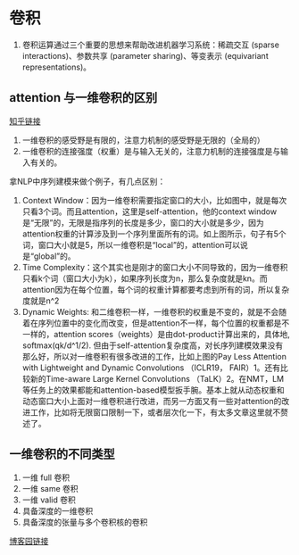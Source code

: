 # 卷积

1. 卷积运算通过三个重要的思想来帮助改进机器学习系统：稀疏交互 (sparse interactions)、参数共享 (parameter sharing)、等变表示 (equivariant representations)。

## attention 与一维卷积的区别

[知乎链接](https://www.zhihu.com/question/288081659/answer/1222002868)

1. 一维卷积的感受野是有限的，注意力机制的感受野是无限的（全局的）
2. 一维卷积的连接强度（权重）是与输入无关的，注意力机制的连接强度是与输入有关的。

拿NLP中序列建模来做个例子，有几点区别：

1. Context Window：因为一维卷积需要指定窗口的大小，比如图中，就是每次只看3个词。而且attention，这里是self-attention，他的context window是“无限”的，无限是指序列的长度是多少，窗口的大小就是多少，因为attention权重的计算涉及到一个序列里面所有的词。如上图所示，句子有5个词，窗口大小就是5，所以一维卷积是“local”的，attention可以说是“global”的。
2. Time Complexity：这个其实也是刚才的窗口大小不同导致的，因为一维卷积只看k个词（窗口大小为k），如果序列长度为n，那么复杂度就是kn。而attention因为在每个位置，每个词的权重计算都要考虑到所有的词，所以复杂度就是n^2
3. Dynamic Weights: 和二维卷积一样，一维卷积的权重是不变的，就是不会随着在序列位置中的变化而改变，但是attention不一样，每个位置的权重都是不一样的，attention scores（weights）是由dot-product计算出来的，具体地, softmax(qk/d^1/2). 但由于self-attention复杂度高，对长序列建模效果没有那么好，所以对一维卷积有很多改进的工作，比如上图的Pay Less Attention with Lightweight and Dynamic Convolutions （ICLR19， FAIR）1。还有比较新的Time-aware Large Kernel Convolutions （TaLK）2。在NMT，LM等任务上的效果都能和attention-based模型扳手腕。基本上就从动态权重和动态窗口大小上面对一维卷积进行改进，而另一方面又有一些对attention的改进工作，比如将无限窗口限制一下，或者层次化一下，有太多文章这里就不赘述了。

## 一维卷积的不同类型

1. 一维 full 卷积
2. 一维 same 卷积
3. 一维 valid 卷积
4. 具备深度的一维卷积
5. 具备深度的张量与多个卷积核的卷积

[博客园链接](https://www.cnblogs.com/itmorn/p/11177439.html)
